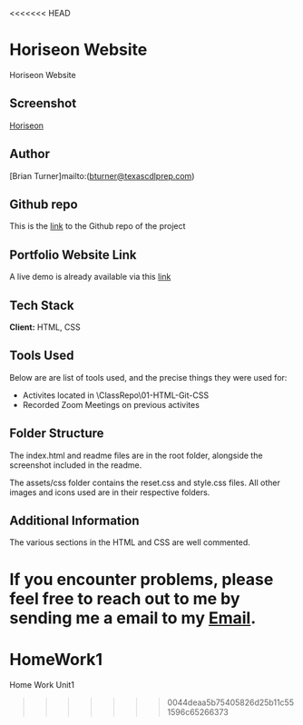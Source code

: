 <<<<<<< HEAD
# Horiseon Website

Horiseon Website

## Screenshot

[Horiseon](Horiseon-shot.jpg)

## Author

[Brian Turner]mailto:(bturner@texascdlprep.com)

## Github repo

This is the [link](https://github.com/bkturner1220/HomeWork1) to the Github repo of the project

## Portfolio Website Link

A live demo is already available via this [link](https://bkturner1220.github.io/HomeWork1/)

## Tech Stack

**Client:** HTML, CSS

## Tools Used

Below are are list of tools used, and the precise things they were used for:

- Activites located in \ClassRepo\01-HTML-Git-CSS
- Recorded Zoom Meetings on previous activites

## Folder Structure

The index.html and readme files are in the root folder, alongside the screenshot included in the readme.

The assets/css folder contains the reset.css and style.css files. All other images and icons used are in their respective folders.

## Additional Information

The various sections in the HTML and CSS are well commented.

If you encounter problems, please feel free to reach out to me by sending me a email to my [Email](bturner@texascdlprep.com).
=======
# HomeWork1

Home Work Unit1
>>>>>>> 0044deaa5b75405826d25b11c551596c65266373
